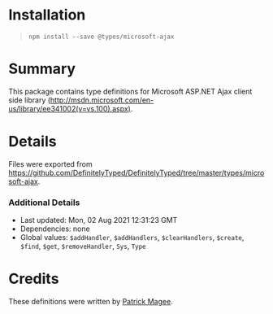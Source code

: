 # Installation
> `npm install --save @types/microsoft-ajax`

# Summary
This package contains type definitions for Microsoft ASP.NET Ajax client side library (http://msdn.microsoft.com/en-us/library/ee341002(v=vs.100).aspx).

# Details
Files were exported from https://github.com/DefinitelyTyped/DefinitelyTyped/tree/master/types/microsoft-ajax.

### Additional Details
 * Last updated: Mon, 02 Aug 2021 12:31:23 GMT
 * Dependencies: none
 * Global values: `$addHandler`, `$addHandlers`, `$clearHandlers`, `$create`, `$find`, `$get`, `$removeHandler`, `Sys`, `Type`

# Credits
These definitions were written by [Patrick Magee](https://github.com/pjmagee).
